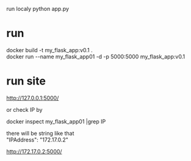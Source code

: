run localy
python app.py


# run
docker build -t my_flask_app:v0.1 .  
docker run --name my_flask_app01 -d -p 5000:5000 my_flask_app:v0.1  


# run site
http://127.0.0.1:5000/


or check IP by 

docker inspect my_flask_app01 |grep IP

there will be string like that  
"IPAddress": "172.17.0.2"  

http://172.17.0.2:5000/